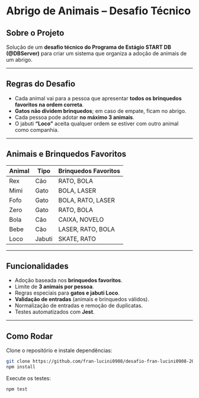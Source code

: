 # Abrigo de Animais – Desafio Técnico

## Sobre o Projeto

Solução de um **desafio técnico do Programa de Estágio START DB (@DBServer)** para criar um sistema que organiza a adoção de animais de um abrigo.

---

## Regras do Desafio

- Cada animal vai para a pessoa que apresentar **todos os brinquedos favoritos na ordem correta**.
- **Gatos não dividem brinquedos**; em caso de empate, ficam no abrigo.
- Cada pessoa pode adotar **no máximo 3 animais**.
- O jabuti **“Loco”** aceita qualquer ordem se estiver com outro animal como companhia.

---

## Animais e Brinquedos Favoritos

| Animal | Tipo   | Brinquedos Favoritos |
| ------ | ------ | -------------------- |
| Rex    | Cão    | RATO, BOLA           |
| Mimi   | Gato   | BOLA, LASER          |
| Fofo   | Gato   | BOLA, RATO, LASER    |
| Zero   | Gato   | RATO, BOLA           |
| Bola   | Cão    | CAIXA, NOVELO        |
| Bebe   | Cão    | LASER, RATO, BOLA    |
| Loco   | Jabuti | SKATE, RATO          |

---

## Funcionalidades

- Adoção baseada nos **brinquedos favoritos**.
- Limite de **3 animais por pessoa**.
- Regras especiais para **gatos e jabuti Loco**.
- **Validação de entradas** (animais e brinquedos válidos).
- Normalização de entradas e remoção de duplicatas.
- Testes automatizados com **Jest**.

---

## Como Rodar

Clone o repositório e instale dependências:

```bash
git clone https://github.com/fran-lucini0908/desafio-fran-lucini0908-2025.git
npm install
```

Execute os testes:

```bash
npm test
```
